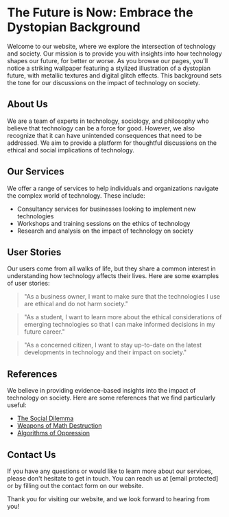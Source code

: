 <!--font:Open Sans-->

# The Future is Now: Embrace the Dystopian Background

Welcome to our website, where we explore the intersection of technology and society. Our mission is to provide you with insights into how technology shapes our future, for better or worse. As you browse our pages, you'll notice a striking wallpaper featuring a stylized illustration of a dystopian future, with metallic textures and digital glitch effects. This background sets the tone for our discussions on the impact of technology on society.

## About Us

We are a team of experts in technology, sociology, and philosophy who believe that technology can be a force for good. However, we also recognize that it can have unintended consequences that need to be addressed. We aim to provide a platform for thoughtful discussions on the ethical and social implications of technology.

## Our Services

We offer a range of services to help individuals and organizations navigate the complex world of technology. These include:

- Consultancy services for businesses looking to implement new technologies
- Workshops and training sessions on the ethics of technology
- Research and analysis on the impact of technology on society

## User Stories

Our users come from all walks of life, but they share a common interest in understanding how technology affects their lives. Here are some examples of user stories:

> "As a business owner, I want to make sure that the technologies I use are ethical and do not harm society."

> "As a student, I want to learn more about the ethical considerations of emerging technologies so that I can make informed decisions in my future career."

> "As a concerned citizen, I want to stay up-to-date on the latest developments in technology and their impact on society."

## References

We believe in providing evidence-based insights into the impact of technology on society. Here are some references that we find particularly useful:

- [The Social Dilemma](#)
- [Weapons of Math Destruction](#)
- [Algorithms of Oppression](#)

## Contact Us

If you have any questions or would like to learn more about our services, please don't hesitate to get in touch. You can reach us at [email protected] or by filling out the contact form on our website.

Thank you for visiting our website, and we look forward to hearing from you!

<!--

Write me content for website with wallpaper which alt text is:

"A wallpaper featuring a stylized illustration of a dystopian future, with metallic textures and digital glitch effects."

The name/title of the page should not be 1:1 copy of the alt text but rather a real content of the website which is using this wallpaper.

- Use markdown format 
- Start with heading
- Heading should be short and concise
- The content should look like a real website 
- The website should not be about the wallpaper, wallpaper is just a related background
- Heading should be contain work "wallpaper" or "background"
- Include real sections like references, contact, user stories, etc. use things relevant to the page purpose.
- Feel free to use structure like headings, bullets, numbering, blockquotes, paragraphs, horizontal lines, etc.
- You can use formatting like bold or _italic_
- You can include UTF-8 emojis
- Links should be only #hash anchors (and you can refer to the document itself)
- Do not include images


---


# The Future is Now: Embrace the Dystopian Background

Welcome to our website, where we explore the intersection of technology and society. Our mission is to provide you with insights into how technology shapes our future, for better or worse. As you browse our pages, you'll notice a striking wallpaper featuring a stylized illustration of a dystopian future, with metallic textures and digital glitch effects. This background sets the tone for our discussions on the impact of technology on society.

## About Us

We are a team of experts in technology, sociology, and philosophy who believe that technology can be a force for good. However, we also recognize that it can have unintended consequences that need to be addressed. We aim to provide a platform for thoughtful discussions on the ethical and social implications of technology.

## Our Services

We offer a range of services to help individuals and organizations navigate the complex world of technology. These include:

- Consultancy services for businesses looking to implement new technologies
- Workshops and training sessions on the ethics of technology
- Research and analysis on the impact of technology on society

## User Stories

Our users come from all walks of life, but they share a common interest in understanding how technology affects their lives. Here are some examples of user stories:

> "As a business owner, I want to make sure that the technologies I use are ethical and do not harm society."

> "As a student, I want to learn more about the ethical considerations of emerging technologies so that I can make informed decisions in my future career."

> "As a concerned citizen, I want to stay up-to-date on the latest developments in technology and their impact on society."

## References

We believe in providing evidence-based insights into the impact of technology on society. Here are some references that we find particularly useful:

- [The Social Dilemma](#)
- [Weapons of Math Destruction](#)
- [Algorithms of Oppression](#)

## Contact Us

If you have any questions or would like to learn more about our services, please don't hesitate to get in touch. You can reach us at [email protected] or by filling out the contact form on our website.

Thank you for visiting our website, and we look forward to hearing from you!

-->
